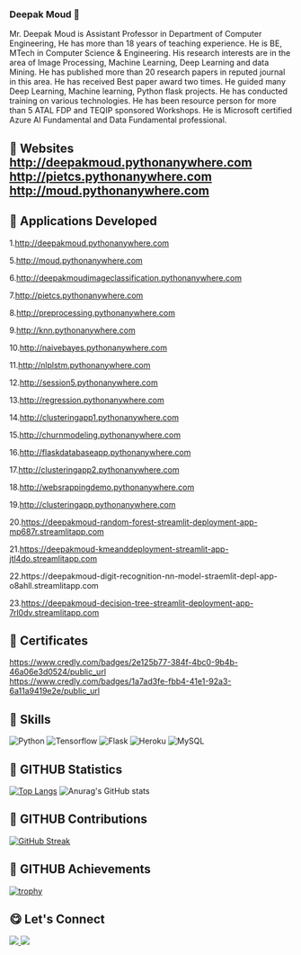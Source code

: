 ### Deepak Moud 👋
Mr. Deepak Moud is Assistant Professor in Department of Computer Engineering,  He has more than 18 years of teaching experience. He is BE, MTech in Computer Science & Engineering. His research interests are in the area of Image Processing, Machine Learning, Deep Learning and data Mining. He has published more than 20 research papers in reputed journal in this area. He has received Best paper award two times. He guided many Deep Learning, Machine learning, Python flask projects. He has conducted training on various technologies. He has been resource person for more than 5 ATAL FDP  and TEQIP sponsored Workshops. He is Microsoft certified Azure AI Fundamental and Data Fundamental professional.
## 🔧  Websites                                                                                                                                                                                                                                                    http://deepakmoud.pythonanywhere.com                                                                                                                          http://pietcs.pythonanywhere.com                                                                                                                                                                                                                                                                                                                                                                                 http://moud.pythonanywhere.com

## 🔧  Applications  Developed

1.http://deepakmoud.pythonanywhere.com




5.http://moud.pythonanywhere.com

6.http://deepakmoudimageclassification.pythonanywhere.com

7.http://pietcs.pythonanywhere.com

8.http://preprocessing.pythonanywhere.com

9.http://knn.pythonanywhere.com

10.http://naivebayes.pythonanywhere.com

11.http://nlplstm.pythonanywhere.com

12.http://session5.pythonanywhere.com

13.http://regression.pythonanywhere.com

14.http://clusteringapp1.pythonanywhere.com

15.http://churnmodeling.pythonanywhere.com

16.http://flaskdatabaseapp.pythonanywhere.com

17.http://clusteringapp2.pythonanywhere.com

18.http://websrappingdemo.pythonanywhere.com

19.http://clusteringapp.pythonanywhere.com

20.https://deepakmoud-random-forest-streamlit-deployment-app-mp687r.streamlitapp.com

21.https://deepakmoud-kmeanddeployment-streamlit-app-jtl4do.streamlitapp.com

22.https://deepakmoud-digit-recognition-nn-model-straemlit-depl-app- o8ahll.streamlitapp.com

23.https://deepakmoud-decision-tree-streamlit-deployment-app-7rl0dv.streamlitapp.com



## 🔧  Certificates                                                                                                                                                                                
  https://www.credly.com/badges/2e125b77-384f-4bc0-9b4b-46a06e3d0524/public_url  
  https://www.credly.com/badges/1a7ad3fe-fbb4-41e1-92a3-6a11a9419e2e/public_url                                                                                                       

## 🔧 Skills
![Python](https://img.shields.io/badge/Python-3776AB?style=for-the-badge&logo=python&logoColor=white)
![Tensorflow](https://img.shields.io/badge/Tensorflow-orange?style=for-the-badge&logo=tensorflow&logoColor=white)
![Flask](https://img.shields.io/badge/Flask-000000?style=for-the-badge&logo=flask&logoColor=white)
![Heroku](https://img.shields.io/badge/Heroku-430098?style=for-the-badge&logo=heroku&logoColor=white)
![MySQL](https://img.shields.io/badge/MySQL-00000F?style=for-the-badge&logo=mysql&logoColor=white)
## 🔧 GITHUB Statistics
[![Top Langs](https://github-readme-stats.vercel.app/api/top-langs/?username=deepakmoud)](https://github.com/anuraghazra/github-readme-stats)
![Anurag's GitHub stats](https://github-readme-stats.vercel.app/api?username=deepakmoud&count_private=true)
## 🔧 GITHUB Contributions
[![GitHub Streak](https://github-readme-streak-stats.herokuapp.com/?user=deepakmoud)](https://git.io/streak-stats)
## 🔧 GITHUB Achievements
[![trophy](https://github-profile-trophy.vercel.app/?username=deepakmoud)](https://github.com/ryo-ma/github-profile-trophy)

## 😋 Let's Connect 

<a href="https://linkedin.com/in/deepak-moud-876076119/" target="_blank">
    <img src="https://img.shields.io/badge/LinkedIn-0077B5?style=for-the-badge&logo=linkedin&logoColor=white" />
</a>
<a href="mailto:deepakmoud@gmail.com" target="_blank">
    <img src="https://img.shields.io/badge/Gmail-D14836?style=for-the-badge&logo=poornima&logoColor=white" />
</a>

